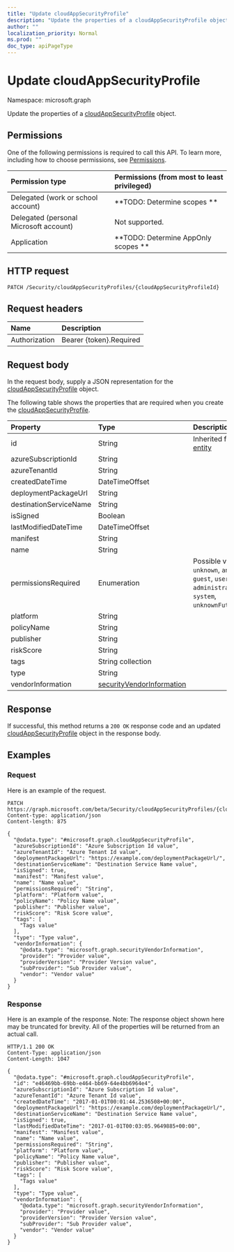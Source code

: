 ```yaml
---
title: "Update cloudAppSecurityProfile"
description: "Update the properties of a cloudAppSecurityProfile object."
author: ""
localization_priority: Normal
ms.prod: ""
doc_type: apiPageType
---
```


# Update cloudAppSecurityProfile

Namespace: microsoft.graph

Update the properties of a [cloudAppSecurityProfile](../resources/cloudappsecurityprofile.md) object.

## Permissions
One of the following permissions is required to call this API. To learn more, including how to choose permissions, see [Permissions](/concepts/permissions-reference.md).

|Permission type|Permissions (from most to least privileged)|
|:---|:---|
|Delegated (work or school account)|**TODO: Determine scopes **|
|Delegated (personal Microsoft account)|Not supported.|
|Application|**TODO: Determine AppOnly scopes **|

## HTTP request
<!-- {
  "blockType": "ignored"
}
-->
``` http
PATCH /Security/cloudAppSecurityProfiles/{cloudAppSecurityProfileId}
```

## Request headers
|Name|Description|
|:---|:---|
|Authorization|Bearer {token}.Required|

## Request body
In the request body, supply a JSON representation for the [cloudAppSecurityProfile](../resources/cloudappsecurityprofile.md) object.

The following table shows the properties that are required when you create the [cloudAppSecurityProfile](../resources/cloudappsecurityprofile.md).

|Property|Type|Description|
|:---|:---|:---|
|id|String| Inherited from [entity](../resources/entity.md)|
|azureSubscriptionId|String||
|azureTenantId|String||
|createdDateTime|DateTimeOffset||
|deploymentPackageUrl|String||
|destinationServiceName|String||
|isSigned|Boolean||
|lastModifiedDateTime|DateTimeOffset||
|manifest|String||
|name|String||
|permissionsRequired|Enumeration| Possible values are: `unknown`, `anonymous`, `guest`, `user`, `administrator`, `system`, `unknownFutureValue`.|
|platform|String||
|policyName|String||
|publisher|String||
|riskScore|String||
|tags|String collection||
|type|String||
|vendorInformation|[securityVendorInformation](../resources/securityvendorinformation.md)||



## Response
If successful, this method returns a `200 OK` response code and an updated [cloudAppSecurityProfile](../resources/cloudappsecurityprofile.md) object in the response body.

## Examples

### Request
Here is an example of the request.
<!-- {
  "blockType": "request",
  "name": "update_cloudappsecurityprofile"
}
-->
``` http
PATCH https://graph.microsoft.com/beta/Security/cloudAppSecurityProfiles/{cloudAppSecurityProfileId}
Content-type: application/json
Content-length: 875

{
  "@odata.type": "#microsoft.graph.cloudAppSecurityProfile",
  "azureSubscriptionId": "Azure Subscription Id value",
  "azureTenantId": "Azure Tenant Id value",
  "deploymentPackageUrl": "https://example.com/deploymentPackageUrl/",
  "destinationServiceName": "Destination Service Name value",
  "isSigned": true,
  "manifest": "Manifest value",
  "name": "Name value",
  "permissionsRequired": "String",
  "platform": "Platform value",
  "policyName": "Policy Name value",
  "publisher": "Publisher value",
  "riskScore": "Risk Score value",
  "tags": [
    "Tags value"
  ],
  "type": "Type value",
  "vendorInformation": {
    "@odata.type": "microsoft.graph.securityVendorInformation",
    "provider": "Provider value",
    "providerVersion": "Provider Version value",
    "subProvider": "Sub Provider value",
    "vendor": "Vendor value"
  }
}
```

### Response
Here is an example of the response. Note: The response object shown here may be truncated for brevity. All of the properties will be returned from an actual call.
<!-- {
  "blockType": "response",
  "truncated": true
}
-->
``` http
HTTP/1.1 200 OK
Content-Type: application/json
Content-Length: 1047

{
  "@odata.type": "#microsoft.graph.cloudAppSecurityProfile",
  "id": "e46469bb-69bb-e464-bb69-64e4bb6964e4",
  "azureSubscriptionId": "Azure Subscription Id value",
  "azureTenantId": "Azure Tenant Id value",
  "createdDateTime": "2017-01-01T00:01:44.2536508+00:00",
  "deploymentPackageUrl": "https://example.com/deploymentPackageUrl/",
  "destinationServiceName": "Destination Service Name value",
  "isSigned": true,
  "lastModifiedDateTime": "2017-01-01T00:03:05.9649885+00:00",
  "manifest": "Manifest value",
  "name": "Name value",
  "permissionsRequired": "String",
  "platform": "Platform value",
  "policyName": "Policy Name value",
  "publisher": "Publisher value",
  "riskScore": "Risk Score value",
  "tags": [
    "Tags value"
  ],
  "type": "Type value",
  "vendorInformation": {
    "@odata.type": "microsoft.graph.securityVendorInformation",
    "provider": "Provider value",
    "providerVersion": "Provider Version value",
    "subProvider": "Sub Provider value",
    "vendor": "Vendor value"
  }
}
```

